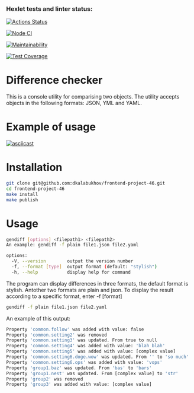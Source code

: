 ### Hexlet tests and linter status:
[![Actions Status](https://github.com/dkalabukhov/frontend-project-46/actions/workflows/hexlet-check.yml/badge.svg)](https://github.com/dkalabukhov/frontend-project-46/actions)

[![Node CI](https://github.com/dkalabukhov/frontend-project-46/actions/workflows/node-check.yml/badge.svg)](https://github.com/dkalabukhov/frontend-project-46/actions/workflows/node-check.yml)

[![Maintainability](https://api.codeclimate.com/v1/badges/4ae2b2a1fd2eda19d1c4/maintainability)](https://codeclimate.com/github/dkalabukhov/frontend-project-46/maintainability)

[![Test Coverage](https://api.codeclimate.com/v1/badges/4ae2b2a1fd2eda19d1c4/test_coverage)](https://codeclimate.com/github/dkalabukhov/frontend-project-46/test_coverage)

# Difference checker
This is a console utility for comparising two objects. The utility accepts objects in the following formats: JSON, YML and YAML.

# Example of usage
[![asciicast](https://asciinema.org/a/628619.svg)](https://asciinema.org/a/628619)

# Installation
```bash
git clone git@github.com:dkalabukhov/frontend-project-46.git
cd frontend-project-46
make install
make publish
```

# Usage
```bash
gendiff [options] <filepath1> <filepath2>
An example: gendiff -f plain file1.json file2.yaml
```

```bash
options:
  -V, --version        output the version number
  -f, --format [type]  output format (default: "stylish")
  -h, --help           display help for command
```

The program can display differences in three formats, the default format is stylish. Antother two formats are plain and json. To display the result according to a specific format, enter -f [format]

```bash
gendiff -f plain file1.json file2.yaml
```

An example of this output:
```bash
Property 'common.follow' was added with value: false
Property 'common.setting2' was removed
Property 'common.setting3' was updated. From true to null
Property 'common.setting4' was added with value: 'blah blah'
Property 'common.setting5' was added with value: [complex value]
Property 'common.setting6.doge.wow' was updated. From '' to 'so much'
Property 'common.setting6.ops' was added with value: 'vops'
Property 'group1.baz' was updated. From 'bas' to 'bars'
Property 'group1.nest' was updated. From [complex value] to 'str'
Property 'group2' was removed
Property 'group3' was added with value: [complex value]
```

